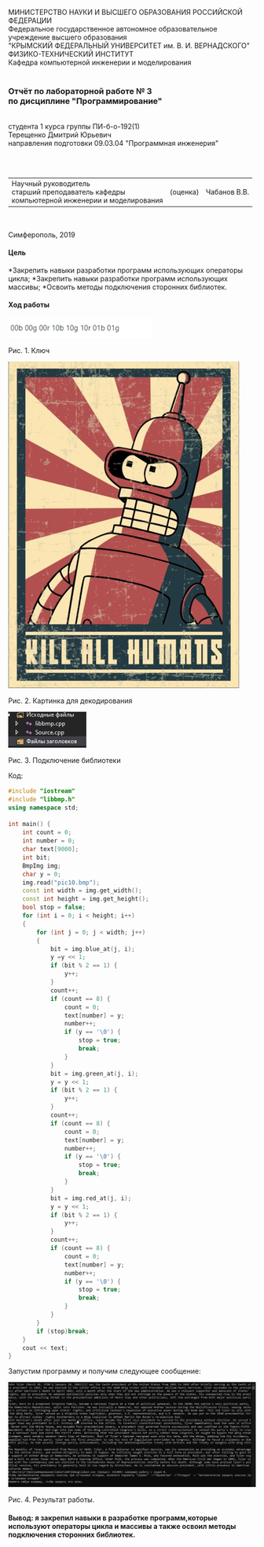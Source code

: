 МИНИСТЕРСТВО НАУКИ  И ВЫСШЕГО ОБРАЗОВАНИЯ РОССИЙСКОЙ ФЕДЕРАЦИИ  
Федеральное государственное автономное образовательное учреждение высшего образования  
"КРЫМСКИЙ ФЕДЕРАЛЬНЫЙ УНИВЕРСИТЕТ им. В. И. ВЕРНАДСКОГО"  
ФИЗИКО-ТЕХНИЧЕСКИЙ ИНСТИТУТ  
Кафедра компьютерной инженерии и моделирования
<br/><br/>
### Отчёт по лабораторной работе № 3<br/> по дисциплине "Программирование"
<br/>
​
студента 1 курса группы ПИ-б-о-192(1)  
<br/>Терещенко Дмитрий Юрьевич
<br/>направления подготовки 09.03.04 "Программная инженерия"

<br/><br/>
<table>
<tr><td>Научный руководитель<br/> старший преподаватель кафедры<br/> компьютерной инженерии и моделирования</td>
<td>(оценка)</td>
<td>Чабанов В.В.</td>
</tr>
</table>
<br/><br/>
​
Симферополь, 2019

#### Цель
*Закрепить навыки разработки программ использующих операторы цикла;
*Закрепить навыки разработки программ использующих массивы;
*Освоить методы подключения сторонних библиотек.

#### Ход работы
![](https://github.com/dmirter/Tereshenko/blob/master/Laboratory3/Img/img3.png)

Рис. 1. Ключ

![](https://github.com/dmirter/Tereshenko/blob/master/Laboratory3/Img/pic10.bmp)

Рис. 2. Картинка для декодирования

![](https://github.com/dmirter/Tereshenko/blob/master/Laboratory3/Img/img2.png)


Рис. 3. Подключение библиотеки

Код:
```c++
#include "iostream"
#include "libbmp.h"
using namespace std;

int main() {
	int count = 0;
	int number = 0;
	char text[9000];
	int bit;
	BmpImg img;
	char y = 0;
	img.read("pic10.bmp");
	const int width = img.get_width();
	const int height = img.get_height();
	bool stop = false;
	for (int i = 0; i < height; i++)
	{
		for (int j = 0; j < width; j++)
		{
			bit = img.blue_at(j, i);
			y =y << 1;
			if (bit % 2 == 1) {
				y++;
			}
			count++;
			if (count == 8) {
				count = 0;
				text[number] = y;
				number++;
				if (y == '\0') {
					stop = true;
					break;
				}
			}
			bit = img.green_at(j, i);
			y = y << 1;
			if (bit % 2 == 1) {
				y++;
			}
			count++;
			if (count == 8) {
				count = 0;
				text[number] = y;
				number++;
				if (y == '\0') {
					stop = true;
					break;
				}
			}
			bit = img.red_at(j, i);
			y = y << 1;
			if (bit % 2 == 1) {
				y++;
			}
			count++;
			if (count == 8) {
				count = 0;
				text[number] = y;
				number++;
				if (y == '\0') {
					stop = true;
					break;
				}
			}
		}
		if (stop)break;
	}
	cout << text;
}
```
Запустим программу и получим следующее сообщение:

![](https://github.com/dmirter/Tereshenko/blob/master/Laboratory3/Img/img4.png)

Рис. 4. Результат работы.

#### Вывод: я закрепил навыки в разработке программ,которые используют операторы цикла и массивы а также освоил методы подключения сторонних библиотек.

